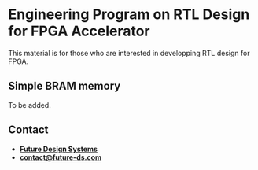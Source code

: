 # Engineering Program on RTL Design for FPGA Accelerator
This material is for those who are interested in developping RTL design for FPGA.

## Simple BRAM memory
To be added.

## Contact
* <a href="http://www.future-ds.com" target="_blank">**Future Design Systems**</a>
* **[contact@future-ds.com](mailto:contact@future-ds.com)**
